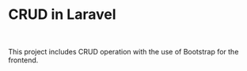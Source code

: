 # CRUD in Laravel
<br>
<p>This project includes CRUD operation with the use of Bootstrap for the frontend.</p>
